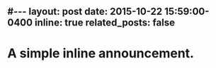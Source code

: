 #---
layout: post
date: 2015-10-22 15:59:00-0400
inline: true
related_posts: false
---

# A simple inline announcement.
